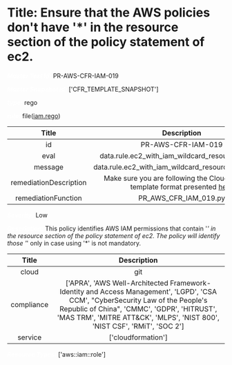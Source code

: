 



# Title: Ensure that the AWS policies don't have '*' in the resource section of the policy statement of ec2.


***<font color="white">Master Test Id:</font>*** PR-AWS-CFR-IAM-019

***<font color="white">Master Snapshot Id:</font>*** ['CFR_TEMPLATE_SNAPSHOT']

***<font color="white">type:</font>*** rego

***<font color="white">rule:</font>*** file([iam.rego])  
  
  
  
  

|Title|Description|
| :---: | :---: |
|id|PR-AWS-CFR-IAM-019|
|eval|data.rule.ec2_with_iam_wildcard_resource_access|
|message|data.rule.ec2_with_iam_wildcard_resource_access_err|
|remediationDescription|Make sure you are following the Cloudformation template format presented <a href='https://docs.aws.amazon.com/AWSCloudFormation/latest/UserGuide/aws-resource-iam-role.html' target='_blank'>here</a>|
|remediationFunction|PR_AWS_CFR_IAM_019.py|


***<font color="white">Severity:</font>*** Low

***<font color="white">Description:</font>*** This policy identifies AWS IAM permissions that contain '*' in the resource section of the policy statement of ec2. The policy will identify those '*' only in case using '*' is not mandatory.  
  
  

|Title|Description|
| :---: | :---: |
|cloud|git|
|compliance|['APRA', 'AWS Well-Architected Framework-Identity and Access Management', 'LGPD', 'CSA CCM', "CyberSecurity Law of the People's Republic of China", 'CMMC', 'GDPR', 'HITRUST', 'MAS TRM', 'MITRE ATT&CK', 'MLPS', 'NIST 800', 'NIST CSF', 'RMiT', 'SOC 2']|
|service|['cloudformation']|


***<font color="white">Resource Types:</font>*** ['aws::iam::role']


[iam.rego]: https://github.com/prancer-io/prancer-compliance-test/tree/master/aws/iac/iam.rego
